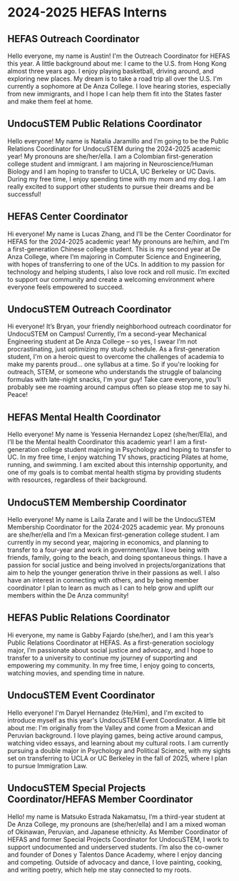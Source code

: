 #  2024-2025 HEFAS Interns
## HEFAS Outreach Coordinator
Hello everyone, my name is Austin! I'm the Outreach Coordinator for HEFAS this year. A little background about me: I came to the U.S. from Hong Kong almost three years ago. I enjoy playing basketball, driving around, and exploring new places. My dream is to take a road trip all over the U.S. I'm currently a sophomore at De Anza College. I love hearing stories, especially from new immigrants, and I hope I can help them fit into the States faster and make them feel at home.
## UndocuSTEM Public Relations Coordinator
Hello everyone! My name is Natalia Jaramillo and I’m going to be the Public Relations Coordinator for UndocuSTEM during the 2024-2025 academic year! My pronouns are she/her/ella. I am a Colombian first-generation college student and immigrant. I am majoring in Neuroscience/Human Biology and I am hoping to transfer to UCLA, UC Berkeley or UC Davis. During my free time, I enjoy spending time with my mom and my dog. I am really excited to support other students to pursue their dreams and be successful!
## HEFAS Center Coordinator
Hi everyone! My name is Lucas Zhang, and I’ll be the Center Coordinator for HEFAS for the 2024-2025 academic year! My pronouns are he/him, and I’m a first-generation Chinese college student. This is my second year at De Anza College, where I’m majoring in Computer Science and Engineering, with hopes of transferring to one of the UCs. In addition to my passion for technology and helping students, I also love rock and roll music. I’m excited to support our community and create a welcoming environment where everyone feels empowered to succeed.
## UndocuSTEM Outreach Coordinator
Hi everyone! It’s Bryan, your friendly neighborhood outreach coordinator for UndocuSTEM on Campus! Currently, I’m a second-year Mechanical Engineering student at De Anza College – so yes, I swear I’m not procrastinating, just optimizing my study schedule. As a first-generation student, I'm on a heroic quest to overcome the challenges of academia to make my parents proud... one syllabus at a time. So if you're looking for outreach, STEM, or someone who understands the struggle of balancing formulas with late-night snacks, I'm your guy! Take care everyone, you’ll probably see me roaming around campus often so please stop me to say hi. Peace!
## HEFAS Mental Health Coordinator
Hello everyone! My name is Yessenia Hernandez Lopez (she/her/Ella), and I’ll be the Mental health Coordinator this academic year! I am a first-generation college student majoring in Psychology and hoping to transfer to UC. In my free time, I enjoy watching TV shows, practicing Pilates at home, running, and swimming. I am excited about this internship opportunity, and one of my goals is to combat mental health stigma by providing students with resources, regardless of their background.
## UndocuSTEM Membership Coordinator
Hello everyone! My name is Laila Zarate and I will be the UndocuSTEM Membership Coordinator for the 2024-2025 academic year. My pronouns are she/her/ella and I’m a Mexican first-generation college student. I am currently in my second year, majoring in economics, and planning to transfer to a four-year and work in government/law. I love being with friends, family, going to the beach, and doing spontaneous things. I have a passion for social justice and being involved in projects/organizations that aim to help the younger generation thrive in their passions as well. I also have an interest in connecting with others, and by being member coordinator I plan to learn as much as I can to help grow and uplift our members within the De Anza community!
## HEFAS Public Relations Coordinator
Hi everyone, my name is Gabby Fajardo (she/her), and I am this year’s Public Relations Coordinator at HEFAS. As a first-generation sociology major, I’m passionate about social justice and advocacy, and I hope to transfer to a university to continue my journey of supporting and empowering my community. In my free time, I enjoy going to concerts, watching movies, and spending time in nature.
## UndocuSTEM Event Coordinator
Hello everyone! I'm Daryel Hernandez (He/Him), and I'm excited to introduce myself as this year's UndocuSTEM Event Coordinator. A little bit about me: I'm originally from the Valley and come from a Mexican and Peruvian background. I love playing games, being active around campus, watching video essays, and learning about my cultural roots. I am currently pursuing a double major in Psychology and Political Science, with my sights set on transferring to UCLA or UC Berkeley in the fall of 2025, where I plan to pursue Immigration Law.
## UndocuSTEM Special Projects Coordinator/HEFAS Member Coordinator 
Hello! my name is Matsuko Estrada Nakamatsu, I’m a third-year student at De Anza College, my pronouns are (she/her/ella) and I am a mixed woman of Okinawan, Peruvian, and Japanese ethnicity. As Member Coordinator of HEFAS and former Special Projects Coordinator for UndocuSTEM, I work to support undocumented and underserved students. I’m also the co-owner and founder of Dones y Talentos Dance Academy, where I enjoy dancing and competing. Outside of advocacy and dance, I love painting, cooking, and writing poetry, which help me stay connected to my roots.

